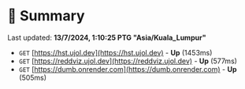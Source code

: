 # 📖 Summary
Last updated: **13/7/2024, 1:10:25 PTG "Asia/Kuala_Lumpur"**

- `GET` [https://hst.ujol.dev](https://hst.ujol.dev) - **Up** (1453ms)
- `GET` [https://reddviz.ujol.dev](https://reddviz.ujol.dev) - **Up** (577ms)
- `GET` [https://dumb.onrender.com](https://dumb.onrender.com) - **Up** (505ms)
